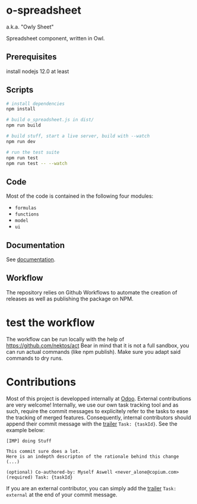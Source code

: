 # o-spreadsheet

a.k.a. "Owly Sheet"

Spreadsheet component, written in Owl.

## Prerequisites

install nodejs 12.0 at least

## Scripts

```bash
# install dependencies
npm install

# build o_spreadsheet.js in dist/
npm run build

# build stuff, start a live server, build with --watch
npm run dev

# run the test suite
npm run test
npm run test -- --watch
```

## Code

Most of the code is contained in the following four modules:

- `formulas`
- `functions`
- `model`
- `ui`

## Documentation

See [documentation](doc/readme.md).

## Workflow

The repository relies on Github Workflows to automate the creation of releases
as well as publishing the package on NPM.

# test the workflow

The workflow can be run locally with the help of https://github.com/nektos/act
Bear in mind that it is not a full sandbox, you can run actual commands (like
npm publish). Make sure you adapt said commands to dry runs.

# Contributions

Most of this project is developped internally at [Odoo](https://github.com/odoo/).
External contributions are very welcome!
Internally, we use our own task tracking tool and as such, require the commit
messages to explicitely refer to the tasks to ease the tracking of merged features.
Consequently, internal contributors should append their commit message with the [trailer](https://git-scm.com/docs/git-interpret-trailers) `Task: {taskId}`. See the example below:

```
[IMP] doing Stuff

This commit sure does a lot.
Here is an indepth descripton of the rationale behind this change (...)

(optional) Co-authored-by: Myself Aswell <never_alone@copium.com>
(required) Task: {taskId}
```

If you are an external contributor, you can simply add the [trailer](https://git-scm.com/docs/git-interpret-trailers) `Task: external` at the end of your commit message.
